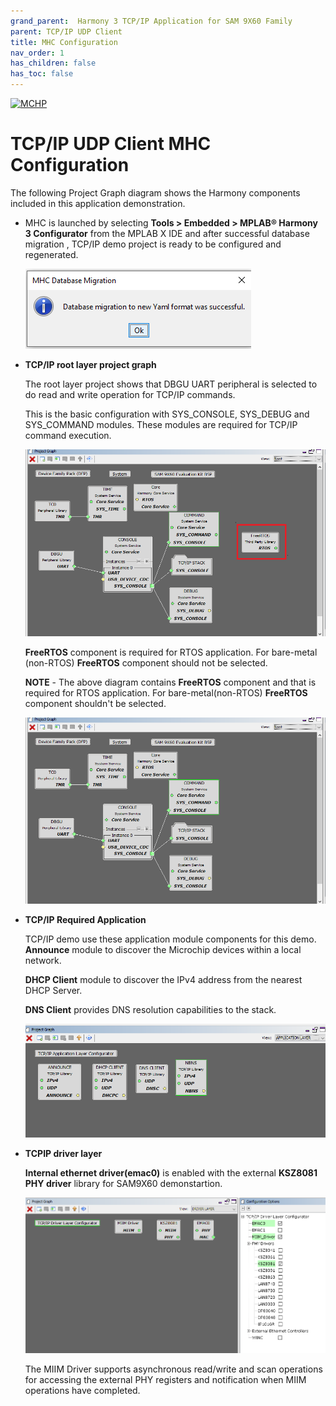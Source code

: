 ```yaml
---
grand_parent:  Harmony 3 TCP/IP Application for SAM 9X60 Family
parent: TCP/IP UDP Client
title: MHC Configuration
nav_order: 1
has_children: false
has_toc: false
---
```

[![MCHP](https://www.microchip.com/ResourcePackages/Microchip/assets/dist/images/logo.png)](https://www.microchip.com)

# TCP/IP UDP Client MHC Configuration

The following Project Graph diagram shows the Harmony components included in this application demonstration.

* MHC is launched by selecting **Tools > Embedded > MPLAB® Harmony 3 Configurator** from the MPLAB X IDE and after successful database migration , TCP/IP demo project is ready to be configured and regenerated.

    ![tcpip_sam9x60_project](images/database_migration_successful.png)

* **TCP/IP root layer project graph**

  The root layer project shows that DBGU UART peripheral is selected to do read and write operation for TCP/IP commands. 

  This is the basic configuration with SYS_CONSOLE, SYS_DEBUG and SYS_COMMAND modules. These modules are required for TCP/IP command execution.

  ![tcpip_sam9x60_project](images/tcpip_default_root_9x60_rtos.png)

  **FreeRTOS** component is required for RTOS application. For bare-metal (non-RTOS) **FreeRTOS** component should not be selected.

  **NOTE** - The above diagram contains **FreeRTOS** component  and that is required for RTOS application. For bare-metal(non-RTOS) **FreeRTOS** component shouldn't be selected.

  ![tcpip_sam9x60_project](images/tcpip_default_root_9x60.png)

* **TCP/IP Required Application**

  TCP/IP demo use these application module components for this demo. **Announce** module to discover the Microchip devices within a local network.
  
  **DHCP Client** module to discover the IPv4 address from the nearest DHCP Server.
  
  **DNS Client** provides DNS resolution capabilities to the stack.

    ![tcpip_sam9x60_project](images/tcpip_tcp_9x60_app.png)


* **TCPIP driver layer**

  **Internal ethernet driver(emac0)** is enabled with the external **KSZ8081 PHY driver** library for SAM9X60 demonstartion. 

    ![tcpip_sam9x60_project](images/tcpip_default_driver_9x60.png)

  
   The MIIM Driver supports asynchronous read/write and scan operations for accessing the external PHY registers and notification when MIIM operations have completed.
